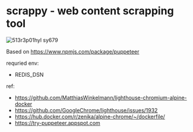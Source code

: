 # scrappy - web content scrapping tool

![513r3p01hyl _sy679_](https://user-images.githubusercontent.com/2033580/29814478-c241c266-8cad-11e7-9b94-06b04405bec0.jpg)

Based on https://www.npmjs.com/package/puppeteer

requried env:
 - REDIS_DSN

ref:
 - https://github.com/MatthiasWinkelmann/lighthouse-chromium-alpine-docker
 - https://github.com/GoogleChrome/lighthouse/issues/1932
 - https://hub.docker.com/r/zenika/alpine-chrome/~/dockerfile/
 - https://try-puppeteer.appspot.com
